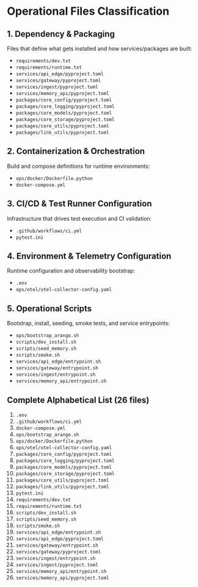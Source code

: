 # Operational Files Classification

## 1. Dependency & Packaging
Files that define what gets installed and how services/packages are built:

- `requirements/dev.txt`
- `requirements/runtime.txt`
- `services/api_edge/pyproject.toml`
- `services/gateway/pyproject.toml`
- `services/ingest/pyproject.toml`
- `services/memory_api/pyproject.toml`
- `packages/core_config/pyproject.toml`
- `packages/core_logging/pyproject.toml`
- `packages/core_models/pyproject.toml`
- `packages/core_storage/pyproject.toml`
- `packages/core_utils/pyproject.toml`
- `packages/link_utils/pyproject.toml`

## 2. Containerization & Orchestration
Build and compose definitions for runtime environments:

- `ops/docker/Dockerfile.python`
- `docker-compose.yml`

## 3. CI/CD & Test Runner Configuration
Infrastructure that drives test execution and CI validation:

- `.github/workflows/ci.yml`
- `pytest.ini`

## 4. Environment & Telemetry Configuration
Runtime configuration and observability bootstrap:

- `.env`
- `ops/otel/otel-collector-config.yaml`

## 5. Operational Scripts
Bootstrap, install, seeding, smoke tests, and service entrypoints:

- `ops/bootstrap_arango.sh`
- `scripts/dev_install.sh`
- `scripts/seed_memory.sh`
- `scripts/smoke.sh`
- `services/api_edge/entrypoint.sh`
- `services/gateway/entrypoint.sh`
- `services/ingest/entrypoint.sh`
- `services/memory_api/entrypoint.sh`

## Complete Alphabetical List (26 files)

1. `.env`
2. `.github/workflows/ci.yml`
3. `docker-compose.yml`
4. `ops/bootstrap_arango.sh`
5. `ops/docker/Dockerfile.python`
6. `ops/otel/otel-collector-config.yaml`
7. `packages/core_config/pyproject.toml`
8. `packages/core_logging/pyproject.toml`
9. `packages/core_models/pyproject.toml`
10. `packages/core_storage/pyproject.toml`
11. `packages/core_utils/pyproject.toml`
12. `packages/link_utils/pyproject.toml`
13. `pytest.ini`
14. `requirements/dev.txt`
15. `requirements/runtime.txt`
16. `scripts/dev_install.sh`
17. `scripts/seed_memory.sh`
18. `scripts/smoke.sh`
19. `services/api_edge/entrypoint.sh`
20. `services/api_edge/pyproject.toml`
21. `services/gateway/entrypoint.sh`
22. `services/gateway/pyproject.toml`
23. `services/ingest/entrypoint.sh`
24. `services/ingest/pyproject.toml`
25. `services/memory_api/entrypoint.sh`
26. `services/memory_api/pyproject.toml`